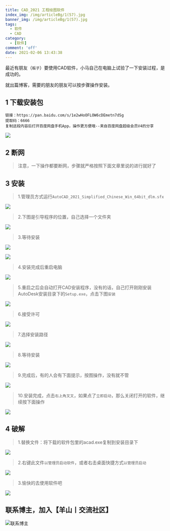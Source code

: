```yaml
---
title: CAD_2021 工程绘图软件
index_img: /img/articleBg/1(57).jpg
banner_img: /img/articleBg/1(57).jpg
tags:
  - 软件
  - CAD
category:
  - [软件]
comment: 'off'
date: 2021-02-06 13:43:38
---
```


最近有朋友（`板子`）要使用CAD软件，小马自己在电脑上试验了一下安装过程，是成功的。

就出篇博客，需要的朋友的朋友可以按步骤操作安装。

<!-- more -->

## 1 下载安装包

```
链接：https://pan.baidu.com/s/1e2wHoOFLOW6cDEmetn7dSg 
提取码：6666 
复制这段内容后打开百度网盘手机App，操作更方便哦--来自百度网盘超级会员V4的分享
```

![](/img/articleContent/CAD/0.png)


## 2 断网

> 注意，一下操作都要断网，步骤就严格按照下面文章里说的进行就好了

## 3 安装

> 1.管理员方式运行`AutoCAD_2021_Simplified_Chinese_Win_64bit_dlm.sfx`

![](/img/articleContent/CAD/01.png)

> 2.下图是引导程序的位置，自己选择一个文件夹

![](/img/articleContent/CAD/1.png)

> 3.等待安装

![](/img/articleContent/CAD/2.png)

![](/img/articleContent/CAD/3.png)

> 4.安装完成后重启电脑

![](/img/articleContent/CAD/4.png)

> 5.重启之后会自动打开CAD安装程序，没有的话，自己打开刚刚安装AutoDesk安装目录下的`Setup.exe`，点击下图`安装`

![](/img/articleContent/CAD/5.png)

> 6.接受许可

![](/img/articleContent/CAD/6.png)

> 7.选择安装路径

![](/img/articleContent/CAD/7.png)

> 8.等待安装

![](/img/articleContent/CAD/8.png)

> 9.完成后，有的人会有下面提示，按图操作，没有就不管

![](/img/articleContent/CAD/9.png)

> 10.安装完成，点击`右上角叉叉`，如果点了`立即启动`，那么关闭打开的软件，继续按下面操作

![](/img/articleContent/CAD/10.png)

## 4 破解

> 1.替换文件：将下载的软件包里的acad.exe复制到安装目录下

![](/img/articleContent/CAD/11.png)

> 2.右键此文件`以管理员启动软件`，或者右击桌面快捷方式`以管理员启动`

![](/img/articleContent/CAD/12.png)

> 3.愉快的去使用软件吧

![](/img/articleContent/CAD/13.png)

## 联系博主，加入【羊山丨交流社区】
![联系博主](/img/icon/wechatFindMe.png)